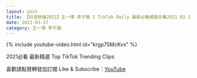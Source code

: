 ```yaml
---
layout: post
title: 【抖音熱搜2021】王一博 李子璇 1 TikTok Daily 最新必看精選合集2021 03 17
date: 2021-03-17
category: 王一博 李子璇
---
```


{% include youtube-video.html id="krgp75McKvs" %}

2021必看 最新精選 Top TikTok Trending Clips

喜歡請點贊轉發加訂閱 Like & Subscribe：[YouTube](https://www.youtube.com/channel/UCAoR7VcanIPd04uEq_GIylA/videos)

